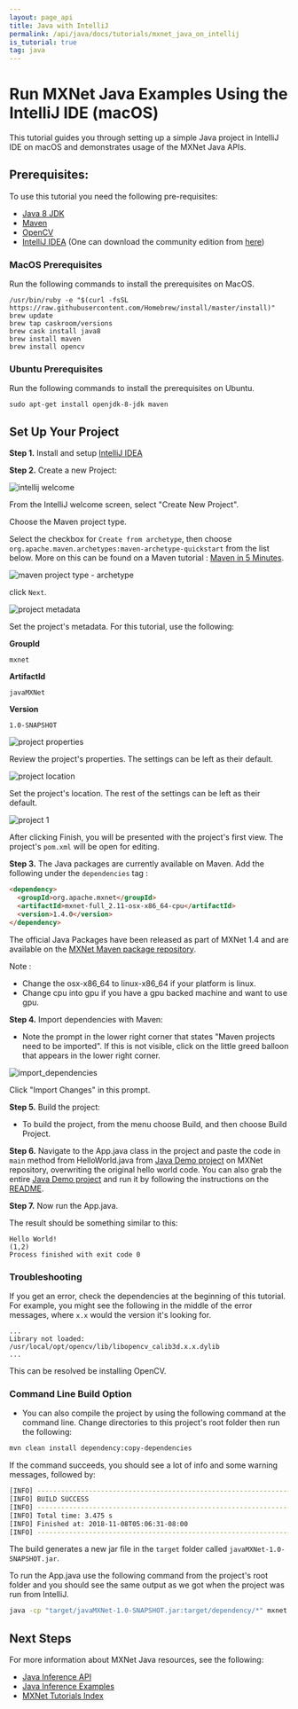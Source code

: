 ```yaml
---
layout: page_api
title: Java with IntelliJ
permalink: /api/java/docs/tutorials/mxnet_java_on_intellij
is_tutorial: true
tag: java
---
```

<!--- Licensed to the Apache Software Foundation (ASF) under one -->
<!--- or more contributor license agreements.  See the NOTICE file -->
<!--- distributed with this work for additional information -->
<!--- regarding copyright ownership.  The ASF licenses this file -->
<!--- to you under the Apache License, Version 2.0 (the -->
<!--- "License"); you may not use this file except in compliance -->
<!--- with the License.  You may obtain a copy of the License at -->

<!---   http://www.apache.org/licenses/LICENSE-2.0 -->

<!--- Unless required by applicable law or agreed to in writing, -->
<!--- software distributed under the License is distributed on an -->
<!--- "AS IS" BASIS, WITHOUT WARRANTIES OR CONDITIONS OF ANY -->
<!--- KIND, either express or implied.  See the License for the -->
<!--- specific language governing permissions and limitations -->
<!--- under the License. -->


# Run MXNet Java Examples Using the IntelliJ IDE (macOS)

This tutorial guides you through setting up a simple Java project in IntelliJ IDE on macOS and demonstrates usage of the MXNet Java APIs.

## Prerequisites:
To use this tutorial you need the following pre-requisites:

- [Java 8 JDK](http://www.oracle.com/technetwork/java/javase/downloads/index.html)
- [Maven](https://maven.apache.org/install.html)
- [OpenCV](https://opencv.org/)
- [IntelliJ IDEA](https://www.jetbrains.com/idea/) (One can download the community edition from [here](https://www.jetbrains.com/idea/download))

### MacOS Prerequisites

Run the following commands to install the prerequisites on MacOS.
```
/usr/bin/ruby -e "$(curl -fsSL https://raw.githubusercontent.com/Homebrew/install/master/install)"
brew update
brew tap caskroom/versions
brew cask install java8
brew install maven
brew install opencv
```

### Ubuntu Prerequisites

Run the following commands to install the prerequisites on Ubuntu.

```
sudo apt-get install openjdk-8-jdk maven
```


## Set Up Your Project

**Step 1.** Install and setup [IntelliJ IDEA](https://www.jetbrains.com/idea/)

**Step 2.** Create a new Project:

![intellij welcome](https://raw.githubusercontent.com/dmlc/web-data/master/mxnet/scala/intellij-welcome.png)

From the IntelliJ welcome screen, select "Create New Project".

Choose the Maven project type.

Select the checkbox for `Create from archetype`, then choose `org.apache.maven.archetypes:maven-archetype-quickstart` from the list below. More on this can be found on a Maven tutorial : [Maven in 5 Minutes](https://maven.apache.org/guides/getting-started/maven-in-five-minutes.html).

![maven project type - archetype](https://raw.githubusercontent.com/dmlc/web-data/master/mxnet/tutorials/java/project-archetype.png)

click `Next`.

![project metadata](https://raw.githubusercontent.com/dmlc/web-data/master/mxnet/tutorials/java/intellij-project-metadata.png)

Set the project's metadata. For this tutorial, use the following:

**GroupId**
```
mxnet
```
**ArtifactId**
```
javaMXNet
```
**Version**
```
1.0-SNAPSHOT
```

![project properties](https://raw.githubusercontent.com/dmlc/web-data/master/mxnet/tutorials/java/intellij-project-properties.png)

Review the project's properties. The settings can be left as their default.

![project location](https://raw.githubusercontent.com/dmlc/web-data/master/mxnet/tutorials/java/intellij-project-location.png)

Set the project's location. The rest of the settings can be left as their default.

![project 1](https://raw.githubusercontent.com/dmlc/web-data/master/mxnet/tutorials/java/intellij-project-pom.png)

After clicking Finish, you will be presented with the project's first view.
The project's `pom.xml` will be open for editing.

**Step 3.** The Java packages are currently available on Maven. Add the following under the `dependencies` tag :

```html
<dependency>
  <groupId>org.apache.mxnet</groupId>
  <artifactId>mxnet-full_2.11-osx-x86_64-cpu</artifactId>
  <version>1.4.0</version>
</dependency>
```
The official Java Packages have been released as part of MXNet 1.4 and are available on the [MXNet Maven package repository](https://search.maven.org/#search%7Cga%7C1%7Cg%3A%22org.apache.mxnet%22).

Note :
- Change the osx-x86_64 to linux-x86_64 if your platform is linux.
- Change cpu into gpu if you have a gpu backed machine and want to use gpu.


**Step 4.** Import dependencies with Maven:

  - Note the prompt in the lower right corner that states "Maven projects need to be imported". If this is not visible, click on the little greed balloon that appears in the lower right corner.

![import_dependencies](https://raw.githubusercontent.com/dmlc/web-data/master/mxnet/tutorials/java/project-import-changes.png)

Click "Import Changes" in this prompt.

**Step 5.** Build the project:
- To build the project, from the menu choose Build, and then choose Build Project.

**Step 6.** Navigate to the App.java class in the project and paste the code in `main` method from HelloWorld.java from [Java Demo project](https://github.com/apache/incubator-mxnet/blob/java-api/scala-package/mxnet-demo/java-demo/src/main/java/mxnet/HelloWorld.java) on MXNet repository, overwriting the original hello world code.
You can also grab the entire [Java Demo project](https://github.com/apache/incubator-mxnet/tree/java-api/scala-package/mxnet-demo/java-demo) and run it by following the instructions on the [README](https://github.com/apache/incubator-mxnet/blob/java-api/scala-package/mxnet-demo/java-demo/README.md).

**Step 7.** Now run the App.java.

The result should be something similar to this:

```
Hello World!
(1,2)
Process finished with exit code 0
```

### Troubleshooting

If you get an error, check the dependencies at the beginning of this tutorial. For example, you might see the following in the middle of the error messages, where `x.x` would the version it's looking for.

```
...
Library not loaded: /usr/local/opt/opencv/lib/libopencv_calib3d.x.x.dylib
...
```

This can be resolved be installing OpenCV.

### Command Line Build Option

- You can also compile the project by using the following command at the command line. Change directories to this project's root folder then run the following:

```bash
mvn clean install dependency:copy-dependencies
```
If the command succeeds, you should see a lot of info and some warning messages, followed by:

```bash
[INFO] ------------------------------------------------------------------------
[INFO] BUILD SUCCESS
[INFO] ------------------------------------------------------------------------
[INFO] Total time: 3.475 s
[INFO] Finished at: 2018-11-08T05:06:31-08:00
[INFO] ------------------------------------------------------------------------
```
The build generates a new jar file in the `target` folder called `javaMXNet-1.0-SNAPSHOT.jar`.

To run the App.java use the following command from the project's root folder and you should see the same output as we got when the project was run from IntelliJ.
```bash
java -cp "target/javaMXNet-1.0-SNAPSHOT.jar:target/dependency/*" mxnet.App
```

## Next Steps
For more information about MXNet Java resources, see the following:

* [Java Inference API](/api/java/index.html)
* [Java Inference Examples](https://github.com/apache/incubator-mxnet/tree/master/scala-package/examples/src/main/java/org/apache/mxnetexamples/javaapi/infer)
* [MXNet Tutorials Index](http://mxnet.io/tutorials/index.html)
